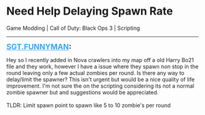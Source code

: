 # Need Help Delaying Spawn Rate
Game Modding | Call of Duty: Black Ops 3 | Scripting

---
<strong style="font-size: 1.4em;"><span style="text-decoration: underline;text-decoration-color: #34a7f9;"><span style="color:#34a7f9;">SGT.FUNNYMAN</span></span>:</strong>

<p>Hey so I recently added in Nova crawlers into my map off a old Harry Bo21 file and they work, however I have a issue where they spawn non stop in the round leaving only a few actual zombies per round. Is there any way to delay/limit the spawner? This isn&#39;t urgent but would be a nice quality of life improvement. I&#39;m not sure the on the scripting considering its not a normal zombie spawner but and suggestions would be appreciated. <br /><br />TLDR: Limit spawn point to spawn like 5 to 10 zombie&#39;s per round</p>

